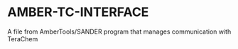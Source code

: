 # AMBER-TC-INTERFACE
A file from AmberTools/SANDER program that manages communication with TeraChem
